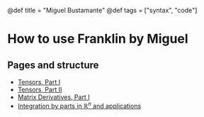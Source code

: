 @def title = "Miguel Bustamante"
@def tags = ["syntax", "code"]

# How to use Franklin by Miguel
## Pages and structure

* [Tensors, Part I](/tensor1/)
* [Tensors, Part II](/tensor2/)
* [Matrix Derivatives, Part I](/matder1/)
* [Integration by parts in $\mathbb R^n$ and applications](/byparts/)